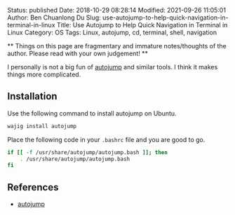 Status: published
Date: 2018-10-29 08:28:14
Modified: 2021-09-26 11:05:01
Author: Ben Chuanlong Du
Slug: use-autojump-to-help-quick-navigation-in-terminal-in-linux
Title: Use Autojump to Help Quick Navigation in Terminal in Linux
Category: OS
Tags: Linux, autojump, cd, terminal, shell, navigation

**
Things on this page are
fragmentary and immature notes/thoughts of the author.
Please read with your own judgement!
**

I personally is not a big fun of 
[autojump](https://github.com/wting/autojump) 
and similar tools.
I think it makes things more complicated.

## Installation

Use the following command to install autojump on Ubuntu.
```bash
wajig install autojump
```
Place the following code in your `.bashrc` file and you are good to go.
```bash
if [[ -f /usr/share/autojump/autojump.bash ]]; then
    . /usr/share/autojump/autojump.bash
fi
```

## References

- [autojump](https://github.com/wting/autojump) 